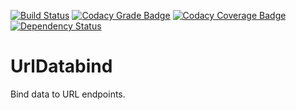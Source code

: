 [![Build Status](https://travis-ci.org/dannil/UrlDatabind.svg?branch=dev)](https://travis-ci.org/dannil/UrlDatabind)
[![Codacy Grade Badge](https://api.codacy.com/project/badge/grade/2cfc8df60fd14ceb8b1400bfe047dfdf)](https://www.codacy.com/app/dannil/UrlDatabind)
[![Codacy Coverage Badge](https://api.codacy.com/project/badge/coverage/2cfc8df60fd14ceb8b1400bfe047dfdf)](https://www.codacy.com/app/dannil/UrlDatabind)
[![Dependency Status](https://www.versioneye.com/user/projects/5635376436d0ab0016001fec/badge.svg?style=flat)](https://www.versioneye.com/user/projects/5635376436d0ab0016001fec)

# UrlDatabind

Bind data to URL endpoints.
